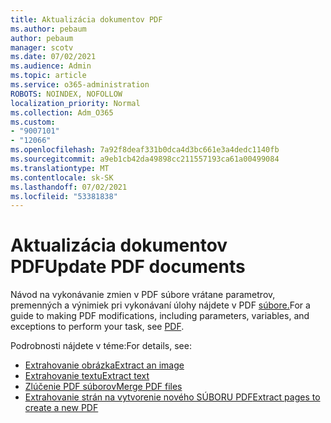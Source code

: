 ```yaml
---
title: Aktualizácia dokumentov PDF
ms.author: pebaum
author: pebaum
manager: scotv
ms.date: 07/02/2021
ms.audience: Admin
ms.topic: article
ms.service: o365-administration
ROBOTS: NOINDEX, NOFOLLOW
localization_priority: Normal
ms.collection: Adm_O365
ms.custom:
- "9007101"
- "12066"
ms.openlocfilehash: 7a92f8deaf331b0dca4d3bc661e3a4dedc1140fb
ms.sourcegitcommit: a9eb1cb42da49898cc211557193ca61a00499084
ms.translationtype: MT
ms.contentlocale: sk-SK
ms.lasthandoff: 07/02/2021
ms.locfileid: "53381838"
---
```

# <a name="update-pdf-documents"></a><span data-ttu-id="f27c8-102">Aktualizácia dokumentov PDF</span><span class="sxs-lookup"><span data-stu-id="f27c8-102">Update PDF documents</span></span>

<span data-ttu-id="f27c8-103">Návod na vykonávanie zmien v PDF súbore vrátane parametrov, premenných a výnimiek pri vykonávaní úlohy nájdete v PDF [súbore.](/power-automate/desktop-flows/actions-reference/pdf)</span><span class="sxs-lookup"><span data-stu-id="f27c8-103">For a guide to making PDF modifications, including parameters, variables, and exceptions to perform your task, see [PDF](/power-automate/desktop-flows/actions-reference/pdf).</span></span>

<span data-ttu-id="f27c8-104">Podrobnosti nájdete v téme:</span><span class="sxs-lookup"><span data-stu-id="f27c8-104">For details, see:</span></span>

- [<span data-ttu-id="f27c8-105">Extrahovanie obrázka</span><span class="sxs-lookup"><span data-stu-id="f27c8-105">Extract an image</span></span>](/power-automate/desktop-flows/actions-reference/pdf#pdf-actions)
- [<span data-ttu-id="f27c8-106">Extrahovanie textu</span><span class="sxs-lookup"><span data-stu-id="f27c8-106">Extract text</span></span>](/power-automate/desktop-flows/actions-reference/pdf#extracttextfrompdfaction)
- [<span data-ttu-id="f27c8-107">Zlúčenie PDF súborov</span><span class="sxs-lookup"><span data-stu-id="f27c8-107">Merge PDF files</span></span>](/power-automate/desktop-flows/actions-reference/pdf#mergefiles)
- [<span data-ttu-id="f27c8-108">Extrahovanie strán na vytvorenie nového SÚBORU PDF</span><span class="sxs-lookup"><span data-stu-id="f27c8-108">Extract pages to create a new PDF</span></span>](/power-automate/desktop-flows/actions-reference/pdf#extractpages)
